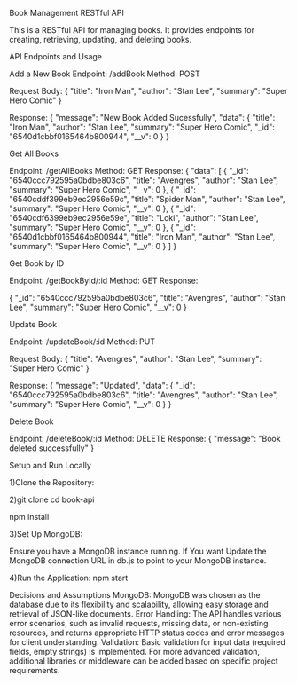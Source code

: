 Book Management RESTful API

This is a RESTful API for managing books. It provides endpoints for creating, retrieving, updating, and deleting books.

API Endpoints and Usage

Add a New Book
Endpoint: /addBook
Method: POST

Request Body:
{
    "title": "Iron Man",
    "author": "Stan Lee",
    "summary": "Super Hero Comic"
}

Response:
{
    "message": "New Book Added Sucessfully",
    "data": {
        "title": "Iron Man",
        "author": "Stan Lee",
        "summary": "Super Hero Comic",
        "_id": "6540d1cbbf0165464b800944",
        "__v": 0
    }
}


Get All Books

Endpoint: /getAllBooks
Method: GET
Response:
{
    "data": [
        {
            "_id": "6540ccc792595a0bdbe803c6",
            "title": "Avengres",
            "author": "Stan Lee",
            "summary": "Super Hero Comic",
            "__v": 0
        },
        {
            "_id": "6540cddf399eb9ec2956e59c",
            "title": "Spider Man",
            "author": "Stan Lee",
            "summary": "Super Hero Comic",
            "__v": 0
        },
        {
            "_id": "6540cdf6399eb9ec2956e59e",
            "title": "Loki",
            "author": "Stan Lee",
            "summary": "Super Hero Comic",
            "__v": 0
        },
        {
            "_id": "6540d1cbbf0165464b800944",
            "title": "Iron Man",
            "author": "Stan Lee",
            "summary": "Super Hero Comic",
            "__v": 0
        }
    ]
}


Get Book by ID

Endpoint: /getBookById/:id
Method: GET
Response:

{
    "_id": "6540ccc792595a0bdbe803c6",
    "title": "Avengres",
    "author": "Stan Lee",
    "summary": "Super Hero Comic",
    "__v": 0
}

Update Book

Endpoint: /updateBook/:id
Method: PUT

Request Body:
{
    "title": "Avengres",
    "author": "Stan Lee",
    "summary": "Super Hero Comic"
}

Response:
{
    "message": "Updated",
    "data": {
        "_id": "6540ccc792595a0bdbe803c6",
        "title": "Avengres",
        "author": "Stan Lee",
        "summary": "Super Hero Comic",
        "__v": 0
    }
}

Delete Book

Endpoint: /deleteBook/:id
Method: DELETE
Response:
{
  "message": "Book deleted successfully"
}


Setup and Run Locally

1)Clone the Repository:

2)git clone <repository-url>
cd book-api

npm install

3)Set Up MongoDB:

Ensure you have a MongoDB instance running.
If You want Update the MongoDB connection URL in db.js to point to your MongoDB instance.

4)Run the Application:
npm start

Decisions and Assumptions
MongoDB: MongoDB was chosen as the database due to its flexibility and scalability, allowing easy storage and retrieval of JSON-like documents.
Error Handling: The API handles various error scenarios, such as invalid requests, missing data, or non-existing resources, and returns appropriate HTTP status codes and error messages for client understanding.
Validation: Basic validation for input data (required fields, empty strings) is implemented. For more advanced validation, additional libraries or middleware can be added based on specific project requirements.
